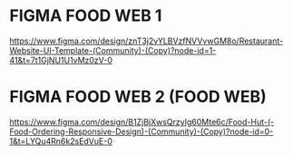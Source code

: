 # FIGMA FOOD WEB 1 
https://www.figma.com/design/znT3j2vYLBVzfNVVvwGM8o/Restaurant-Website-UI-Template-(Community)-(Copy)?node-id=1-41&t=7t1GjNU1U1vMz0zV-0

# FIGMA FOOD WEB 2 (FOOD WEB)
https://www.figma.com/design/B1ZjBjXwsQrzyIg60Mte6c/Food-Hut-(-Food-Ordering-Responsive-Design)-(Community)-(Copy)?node-id=0-1&t=LYQu4Rn6k2sEdVuE-0
